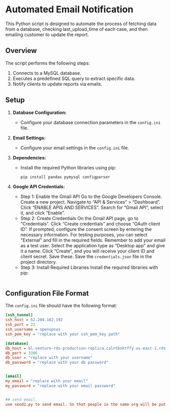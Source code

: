 # Automated Email Notification

This Python script is designed to automate the process of fetching data from a database, checking last_upload_time of each case, and then emailing customer to update the report.

## Overview

The script performs the following steps:
1. Connects to a MySQL database.
2. Executes a predefined SQL query to extract specific data.
3. Notify clients to update reports via emails.

## Setup

1. **Database Configuration:**
   - Configure your database connection parameters in the `config.ini` file.

2. **Email Settings:**
   - Configure your email settings in the `config.ini` file.

3. **Dependencies:**
   - Install the required Python libraries using pip:
     ```
     pip install pandas pymysql configparser
     ```

4. **Google API Credentials:**
   - Step 1: Enable the Gmail API
        Go to the Google Developers Console.
        Create a new project.
        Navigate to “API & Services” > “Dashboard”.
        Click “ENABLE APIS AND SERVICES”.
        Search for “Gmail API”, select it, and click “Enable”.
   - Step 2: Create Credentials
        On the Gmail API page, go to “Credentials”.
        Click “Create credentials” and choose “OAuth client ID”.
        If prompted, configure the consent screen by entering the necessary information. For testing purposes, you can select "External" and fill in the required fields. Remember to add your email as a test user.
        Select the application type as “Desktop app” and give it a name.
        Click “Create”, and you will receive your client ID and client secret. Save these.
        Save the `credentials.json` file in the project directory.
   - Step 3: Install Required Libraries
        Install the required libraries with pip:
        ```pip install --upgrade google-api-python-client google-auth-httplib2 google-auth-oauthlib
        ```


## Configuration File Format

The `config.ini` file should have the following format:

```ini
[ssh_tunnel]
ssh_host = 52.204.162.192
ssh_port = 22
ssh_username = openvpnas
ssh_pem_key = "replace with your ssh_pem_key path"

[database]
db_host = bl-venture-rds-production-replica.calntbnktffy.us-east-1.rds.amazonaws.com
db_port = 3306
db_user = "replace with your username"
db_password = "replace with your db password"


[email]
my_email = "replace with your email"
my_password = "replace with your email password"


## send email. 
use send2.py to send email. So that people in the same org will be put in the same email as recepients.

